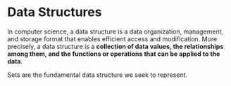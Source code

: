 # Data Structures

In computer science, a data structure is a data organization, management, and storage format that enables efficient access and modification. More precisely, a data structure is a __collection of data values, the relationships among them, and the functions or operations that can be applied to the data__.

Sets are the fundamental data structure we seek to represent.
